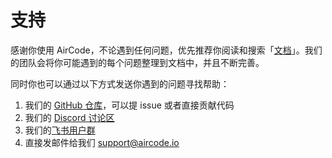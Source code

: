 # 支持

感谢你使用 AirCode，不论遇到任何问题，优先推荐你阅读和搜索「[文档](https://docs.aircode.io)」。我们的团队会将你可能遇到的每个问题整理到文档中，并且不断完善。

同时你也可以通过以下方式发送你遇到的问题寻找帮助：

1. 我们的 [GitHub 仓库](https://github.com/aircodelabs/aircode)，可以提 issue 或者直接贡献代码
2. 我们的 [Discord 讨论区](https://discord.com/invite/XrMVdYdEuY)
3. 我们的[飞书用户群](https://applink.feishu.cn/client/chat/chatter/add_by_link?link_token=6dem4ab3-d523-4562-9c63-9fb46d565b10) 
4. 直接发邮件给我们 support@aircode.io


